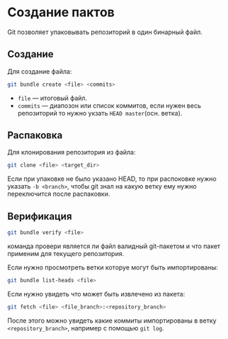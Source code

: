 # Создание пактов

Git позволяет упаковывать репозиторий в один бинарный файл. 

## Создание

Для создание файла:
```bash
git bundle create <file> <commits>
```
* `file` — итоговый файл.
* `commits` — диапозон или список коммитов, если нужен весь репозиторий то нужно укзать `HEAD master`(осн. ветка).

## Распаковка

Для клонирования репозитория из файла:
```bash
git clone <file> <target_dir>
```
Если при упаковке не было указано HEAD, то при распоковке нужно указать `-b <branch>`, чтобы git знал на какую ветку ему нужно переключится после распаковки.

## Верификация

```bash
git bundle verify <file>
```
команда провери является ли файл валидный git-пакетом и что пакет применим для текущего репозитория.

Если нужно просмотреть ветки которуе могут быть импортированы:
```bash
git bundle list-heads <file>
```

Если нужно увидеть что может быть извлечено из пакета:
```bash
git fetch <file> <file_branch>:<repository_branch>
```
После этого можно увидеть какие коммиты импортированы в ветку `<repository_branch>`, например с помощью `git log`.
